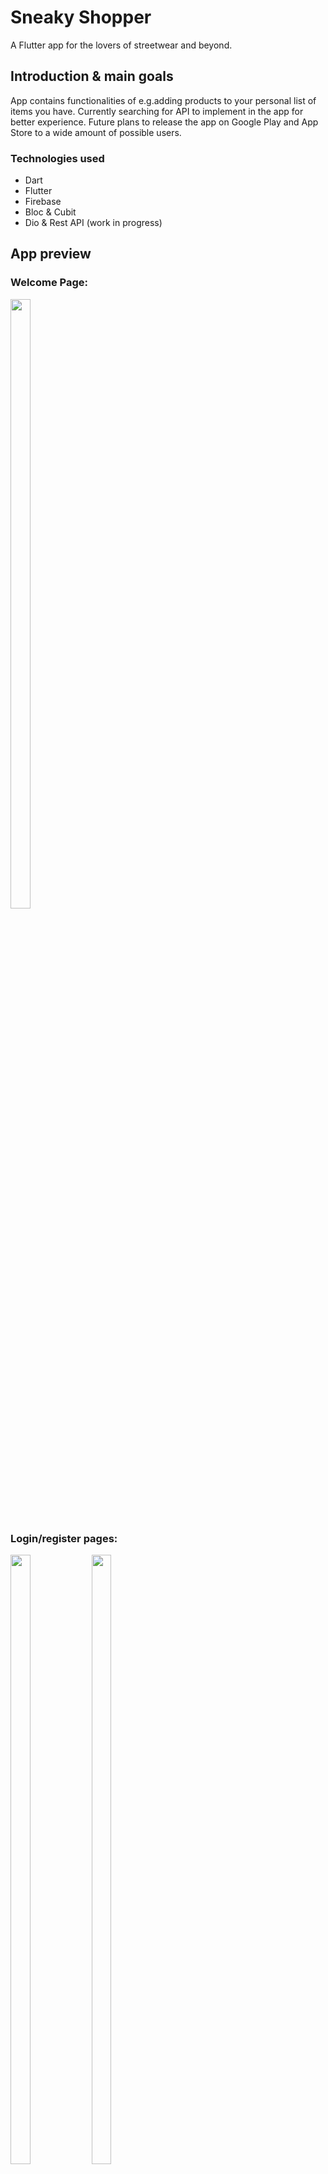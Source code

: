# Sneaky Shopper

A Flutter app for the lovers of streetwear and beyond. 

## Introduction & main goals

App contains functionalities of e.g.adding products to your personal list of items you have. 
Currently searching for API to implement in the app for better experience. Future plans to
release the app on Google Play and App Store to a wide amount of possible users.

### Technologies used
- Dart
- Flutter 
- Firebase
- Bloc & Cubit
- Dio & Rest API (work in progress)

## App preview

### Welcome Page:
<img src="https://user-images.githubusercontent.com/118610589/209826402-95aa9790-0c05-4522-80f2-a35be9c4fcfb.png"  width=25% height=50%>

### Login/register pages:
<img src="https://user-images.githubusercontent.com/118610589/209826742-f9c46ab5-fc8b-45c3-939c-2aa52f6ed645.png"  width=25% height=50%> 
<img src="https://user-images.githubusercontent.com/118610589/209826763-5e71c33d-688d-4ecf-9f88-1abcf9bd0319.png"  width=25% height=50%>

### App features:
### List loading: 
<img src="https://user-images.githubusercontent.com/118610589/209826838-632b92de-091d-49c6-86e2-ee42b52a29da.png"  width=25% height=50%>

### List view:
<img src="https://user-images.githubusercontent.com/118610589/209826845-b4df97aa-8d64-47a7-ba86-4a059dc83b35.png"  width=25% height=50%>

### Item details:
<img src="https://user-images.githubusercontent.com/118610589/209827879-61ae4fea-a6c7-4be7-b163-568bebabfd8a.png"  width=25% height=50%>

### Adding an item:
<img src="https://user-images.githubusercontent.com/118610589/209826842-de7f3c6e-85b2-4285-9236-1bd1fef70849.png"  width=25% height=50%>

### Account page:
<img src="https://user-images.githubusercontent.com/118610589/209826847-0bd00eb4-8245-4a4d-8cc7-3f34aa225909.png"  width=25% height=50%>

# And more to come in the future :)

